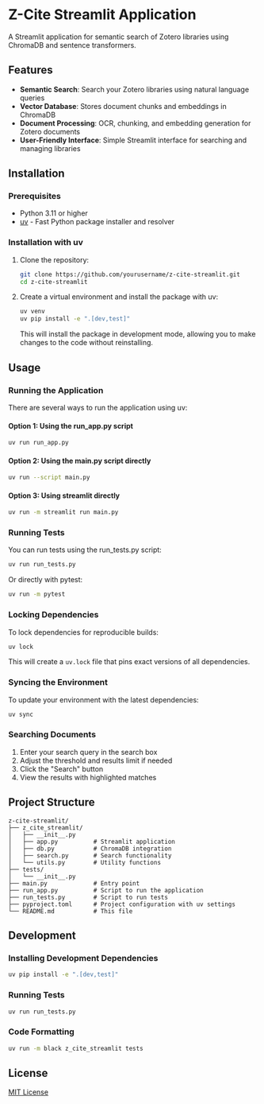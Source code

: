 # Z-Cite Streamlit Application

A Streamlit application for semantic search of Zotero libraries using ChromaDB and sentence transformers.

## Features

- **Semantic Search**: Search your Zotero libraries using natural language queries
- **Vector Database**: Stores document chunks and embeddings in ChromaDB
- **Document Processing**: OCR, chunking, and embedding generation for Zotero documents
- **User-Friendly Interface**: Simple Streamlit interface for searching and managing libraries

## Installation

### Prerequisites

- Python 3.11 or higher
- [uv](https://github.com/astral-sh/uv) - Fast Python package installer and resolver

### Installation with uv

1. Clone the repository:
   ```bash
   git clone https://github.com/yourusername/z-cite-streamlit.git
   cd z-cite-streamlit
   ```

2. Create a virtual environment and install the package with uv:
   ```bash
   uv venv
   uv pip install -e ".[dev,test]"
   ```

   This will install the package in development mode, allowing you to make changes to the code without reinstalling.

## Usage

### Running the Application

There are several ways to run the application using uv:

#### Option 1: Using the run_app.py script
```bash
uv run run_app.py
```

#### Option 2: Using the main.py script directly
```bash
uv run --script main.py
```

#### Option 3: Using streamlit directly
```bash
uv run -m streamlit run main.py
```

### Running Tests

You can run tests using the run_tests.py script:

```bash
uv run run_tests.py
```

Or directly with pytest:
```bash
uv run -m pytest
```

### Locking Dependencies

To lock dependencies for reproducible builds:

```bash
uv lock
```

This will create a `uv.lock` file that pins exact versions of all dependencies.

### Syncing the Environment

To update your environment with the latest dependencies:

```bash
uv sync
```

### Searching Documents

1. Enter your search query in the search box
2. Adjust the threshold and results limit if needed
3. Click the "Search" button
4. View the results with highlighted matches

## Project Structure

```
z-cite-streamlit/
├── z_cite_streamlit/
│   ├── __init__.py
│   ├── app.py          # Streamlit application
│   ├── db.py           # ChromaDB integration
│   ├── search.py       # Search functionality
│   └── utils.py        # Utility functions
├── tests/
│   └── __init__.py
├── main.py             # Entry point
├── run_app.py          # Script to run the application
├── run_tests.py        # Script to run tests
├── pyproject.toml      # Project configuration with uv settings
└── README.md           # This file
```

## Development

### Installing Development Dependencies

```bash
uv pip install -e ".[dev,test]"
```

### Running Tests

```bash
uv run run_tests.py
```

### Code Formatting

```bash
uv run -m black z_cite_streamlit tests
```

## License

[MIT License](LICENSE)